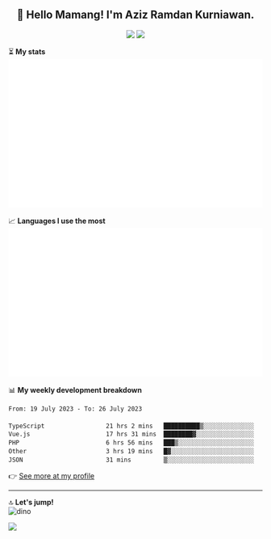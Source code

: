 <h2 align="center">👋 Hello Mamang! I'm Aziz Ramdan Kurniawan.</h2>  
<p align="center">
  <img src="https://komarev.com/ghpvc/?username=azizramdan">
  <img src="https://wakatime.com/badge/user/90056fa0-4c31-4eca-954e-2a3ac05896f9.svg">
</p>
    
⏳ **My stats**  
![](https://raw.githubusercontent.com/azizramdan/github-stats/master/generated/overview.svg#gh-dark-mode-only)

📈 **Languages I use the most**  
![](https://raw.githubusercontent.com/azizramdan/github-stats/master/generated/languages.svg#gh-dark-mode-only)

📊 **My weekly development breakdown**
<!--START_SECTION:waka-->

```txt
From: 19 July 2023 - To: 26 July 2023

TypeScript                 21 hrs 2 mins   ██████████▒░░░░░░░░░░░░░░   40.89 %
Vue.js                     17 hrs 31 mins  ████████▓░░░░░░░░░░░░░░░░   34.05 %
PHP                        6 hrs 56 mins   ███▒░░░░░░░░░░░░░░░░░░░░░   13.50 %
Other                      3 hrs 19 mins   █▓░░░░░░░░░░░░░░░░░░░░░░░   06.46 %
JSON                       31 mins         ▒░░░░░░░░░░░░░░░░░░░░░░░░   01.03 %
```

<!--END_SECTION:waka-->
👉 [See more at my profile](https://wakatime.com/@azizramdan)
***
🔝 **Let's jump!**  
![dino](https://raw.githubusercontent.com/azizramdan/azizramdan/master/dino.gif)  

![](https://hit.yhype.me/github/profile?user_id=27954794)
